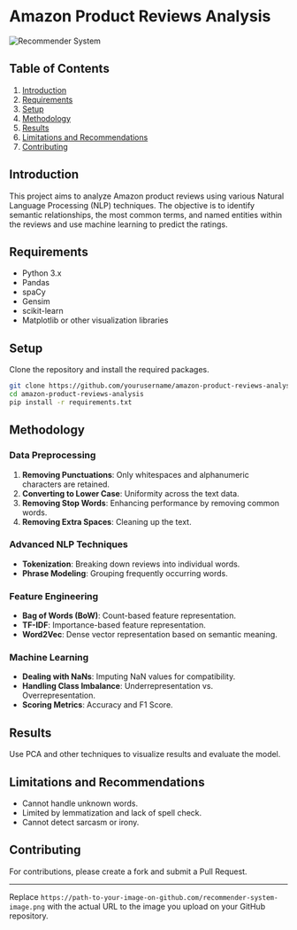 # Amazon Product Reviews Analysis

![Recommender System]('Images/logo.png')

## Table of Contents
1. [Introduction](#introduction)
2. [Requirements](#requirements)
3. [Setup](#setup)
4. [Methodology](#methodology)
5. [Results](#results)
6. [Limitations and Recommendations](#limitations-and-recommendations)
7. [Contributing](#contributing)

## Introduction
This project aims to analyze Amazon product reviews using various Natural Language Processing (NLP) techniques. The objective is to identify semantic relationships, the most common terms, and named entities within the reviews and use machine learning to predict the ratings.

## Requirements
- Python 3.x
- Pandas
- spaCy
- Gensim
- scikit-learn
- Matplotlib or other visualization libraries

## Setup
Clone the repository and install the required packages.
```bash
git clone https://github.com/yourusername/amazon-product-reviews-analysis.git
cd amazon-product-reviews-analysis
pip install -r requirements.txt
```

## Methodology

### Data Preprocessing
1. **Removing Punctuations**: Only whitespaces and alphanumeric characters are retained.
2. **Converting to Lower Case**: Uniformity across the text data.
3. **Removing Stop Words**: Enhancing performance by removing common words.
4. **Removing Extra Spaces**: Cleaning up the text.

### Advanced NLP Techniques
- **Tokenization**: Breaking down reviews into individual words.
- **Phrase Modeling**: Grouping frequently occurring words.

### Feature Engineering
- **Bag of Words (BoW)**: Count-based feature representation.
- **TF-IDF**: Importance-based feature representation.
- **Word2Vec**: Dense vector representation based on semantic meaning.

### Machine Learning
- **Dealing with NaNs**: Imputing NaN values for compatibility.
- **Handling Class Imbalance**: Underrepresentation vs. Overrepresentation.
- **Scoring Metrics**: Accuracy and F1 Score.

## Results
Use PCA and other techniques to visualize results and evaluate the model.

## Limitations and Recommendations
- Cannot handle unknown words.
- Limited by lemmatization and lack of spell check.
- Cannot detect sarcasm or irony.

## Contributing
For contributions, please create a fork and submit a Pull Request.

---

Replace `https://path-to-your-image-on-github.com/recommender-system-image.png` with the actual URL to the image you upload on your GitHub repository.
